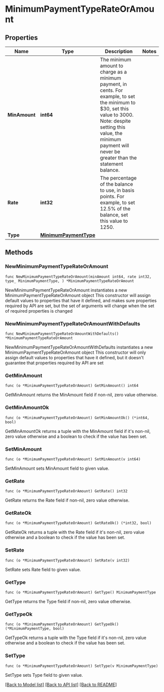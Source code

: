 # MinimumPaymentTypeRateOrAmount

## Properties

Name | Type | Description | Notes
------------ | ------------- | ------------- | -------------
**MinAmount** | **int64** | The minimum amount to charge as a minimum payment, in cents. For example, to set the minimum to $30, set this value to 3000. Note: despite setting this value, the minimum payment will never be greater than the statement balance.  | 
**Rate** | **int32** | The percentage of the balance to use, in basis points. For example, to set 12.5% of the balance, set this value to 1250.  | 
**Type** | [**MinimumPaymentType**](MinimumPaymentType.md) |  | 

## Methods

### NewMinimumPaymentTypeRateOrAmount

`func NewMinimumPaymentTypeRateOrAmount(minAmount int64, rate int32, type_ MinimumPaymentType, ) *MinimumPaymentTypeRateOrAmount`

NewMinimumPaymentTypeRateOrAmount instantiates a new MinimumPaymentTypeRateOrAmount object
This constructor will assign default values to properties that have it defined,
and makes sure properties required by API are set, but the set of arguments
will change when the set of required properties is changed

### NewMinimumPaymentTypeRateOrAmountWithDefaults

`func NewMinimumPaymentTypeRateOrAmountWithDefaults() *MinimumPaymentTypeRateOrAmount`

NewMinimumPaymentTypeRateOrAmountWithDefaults instantiates a new MinimumPaymentTypeRateOrAmount object
This constructor will only assign default values to properties that have it defined,
but it doesn't guarantee that properties required by API are set

### GetMinAmount

`func (o *MinimumPaymentTypeRateOrAmount) GetMinAmount() int64`

GetMinAmount returns the MinAmount field if non-nil, zero value otherwise.

### GetMinAmountOk

`func (o *MinimumPaymentTypeRateOrAmount) GetMinAmountOk() (*int64, bool)`

GetMinAmountOk returns a tuple with the MinAmount field if it's non-nil, zero value otherwise
and a boolean to check if the value has been set.

### SetMinAmount

`func (o *MinimumPaymentTypeRateOrAmount) SetMinAmount(v int64)`

SetMinAmount sets MinAmount field to given value.


### GetRate

`func (o *MinimumPaymentTypeRateOrAmount) GetRate() int32`

GetRate returns the Rate field if non-nil, zero value otherwise.

### GetRateOk

`func (o *MinimumPaymentTypeRateOrAmount) GetRateOk() (*int32, bool)`

GetRateOk returns a tuple with the Rate field if it's non-nil, zero value otherwise
and a boolean to check if the value has been set.

### SetRate

`func (o *MinimumPaymentTypeRateOrAmount) SetRate(v int32)`

SetRate sets Rate field to given value.


### GetType

`func (o *MinimumPaymentTypeRateOrAmount) GetType() MinimumPaymentType`

GetType returns the Type field if non-nil, zero value otherwise.

### GetTypeOk

`func (o *MinimumPaymentTypeRateOrAmount) GetTypeOk() (*MinimumPaymentType, bool)`

GetTypeOk returns a tuple with the Type field if it's non-nil, zero value otherwise
and a boolean to check if the value has been set.

### SetType

`func (o *MinimumPaymentTypeRateOrAmount) SetType(v MinimumPaymentType)`

SetType sets Type field to given value.



[[Back to Model list]](../README.md#documentation-for-models) [[Back to API list]](../README.md#documentation-for-api-endpoints) [[Back to README]](../README.md)


